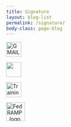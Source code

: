 ```yaml
---
title: Signature
layout: blog-list 
permalink: /signature/
body-class: page-blog
---
```



[<img class="alignnone size-full wp-image-28712" src="https://s3.amazonaws.com/sitesusa/wp-content/uploads/sites/482/2015/06/GMAIL-Logo1-e1433867171809.png" alt="GMAIL Logo" width="40" height="40" />](https://s3.amazonaws.com/sitesusa/wp-content/uploads/sites/482/2015/06/GMAIL-Logo1-e1433867171809.png)

[<img class="alignnone wp-image-28482 size-full" src="https://s3.amazonaws.com/sitesusa/wp-content/uploads/sites/482/2015/06/twitter-4096-black-e1433856594449.png" alt="" width="40" height="40" />](https://s3.amazonaws.com/sitesusa/wp-content/uploads/sites/482/2015/06/twitter-4096-black.png)





[<img class="alignnone size-full wp-image-28512" src="https://s3.amazonaws.com/sitesusa/wp-content/uploads/sites/482/2015/06/Training-Icon-e1433856725354.png" alt="Training Icon" width="40" height="40" />](https://s3.amazonaws.com/sitesusa/wp-content/uploads/sites/482/2015/06/Training-Icon-e1433856725354.png)

[<img class="alignnone size-full wp-image-28892" src="https://s3.amazonaws.com/sitesusa/wp-content/uploads/sites/482/2015/06/FedRAMP_logo_no_text-e1434026500879.png" alt="FedRAMP_logo_no_text" width="50" height="50" />](https://s3.amazonaws.com/sitesusa/wp-content/uploads/sites/482/2015/06/FedRAMP_logo_no_text-e1434026500879.png)
